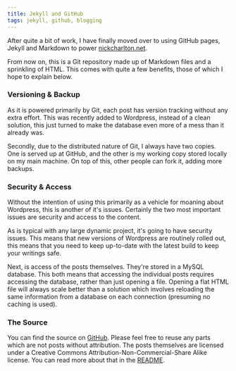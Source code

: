 ```yaml
---
title: Jekyll and GitHub
tags: jekyll, github, blogging
---
```


After quite a bit of work, I have finally moved over to using GitHub pages, Jekyll and Markdown to power [nickcharlton.net](http://nickcharlton.net "nickcharlton.net").

From now on, this is a Git repository made up of Markdown files and a sprinkling of HTML. This comes with quite a few benefits, those of which I hope to explain below.

### Versioning & Backup

As it is powered primarily by Git, each post has version tracking without any extra effort. This was recently added to Wordpress, instead of a clean solution, this just turned to make the database even more of a mess than it already was.

Secondly, due to the distributed nature of Git, I always have two copies. One is served up at GitHub, and the other is my working copy stored locally on my main machine. On top of this, other people can fork it, adding more backups.

### Security & Access

Without the intention of using this primarily as a vehicle for moaning about Wordpress, this is another of it's issues. Certainly the two most important issues are security and access to the content.

As is typical with any large dynamic project, it's going to have security issues. This means that new versions of Wordpress are routinely rolled out, this means that you need to keep up-to-date with the latest build to keep your writings safe. 

Next, is access of the posts themselves. They're stored in a MySQL database. This both means that accessing the individual posts requires accessing the database, rather than just opening a file. Opening a flat HTML file will always scale better than a solution which involves reloading the same information from a database on each connection (presuming no caching is used).

### The Source

You can find the source on [GitHub](http://github.com/nickcharlton/nickcharlton.github.com). Please feel free to reuse any parts which are not posts without attribution. The posts themselves are licensed under a Creative Commons Attribution-Non-Commercial-Share Alike license. You can read more about that in the [README](http://github.com/nickcharlton/nickcharlton.github.com/blob/master/README.markdown).


